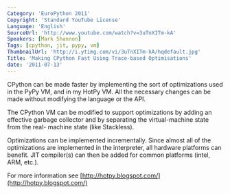 ```yaml
---
Category: 'EuroPython 2011'
Copyright: 'Standard YouTube License'
Language: 'English'
SourceUrl: 'http://www.youtube.com/watch?v=3uTnXITm-kA'
Speakers: [Mark Shannon]
Tags: [cpython, jit, pypy, vm]
ThumbnailUrl: 'http://i.ytimg.com/vi/3uTnXITm-kA/hqdefault.jpg'
Title: 'Making CPython Fast Using Trace-based Optimisations'
date: '2011-07-13'
---
```

CPython can be made faster by implementing the sort of optimizations used in
the PyPy VM, and in my HotPy VM. All the necessary changes can be made without
modifying the language or the API.

The CPython VM can be modified to support optimizations by adding an effective
garbage collector and by separating the virtual-machine state from the real-
machine state (like Stackless).

Optimizations can be implemented incrementally. Since almost all of the
optimizations are implemented in the interpreter, all hardware platforms can
benefit. JIT compiler(s) can then be added for common platforms (intel, ARM,
etc.).

For more information see
[http://hotpy.blogspot.com/](http://hotpy.blogspot.com/)

